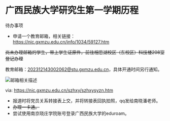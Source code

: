 # 广西民族大学研究生第一学期历程

待办事项

- 申请一个教育邮箱，相关链接：https://nic.gxmzu.edu.cn/info/1034/59127.htm

~~尚未办理邮箱的学生，带上学生证原件，前往相思湖校区（东校区）科技楼208室登记办理~~

教育邮箱：202312143002062@stu.gxmzu.edu.cn，具体开通时间另行通知。

![邮箱相关描述](https://vip2.loli.io/2023/09/02/OIEj9eiVruTxHZB.webp)

via: https://nic.gxmzu.edu.cn/szhxy/szhxysyzn.htm

- 报道时将党员关系转接表上交，并将转接表回执拍照，qq发给南晓潘老师。
- ~~办理一卡通。~~
- 尝试使用南京晓庄学院账号登录广西民族大学的eduroam。

